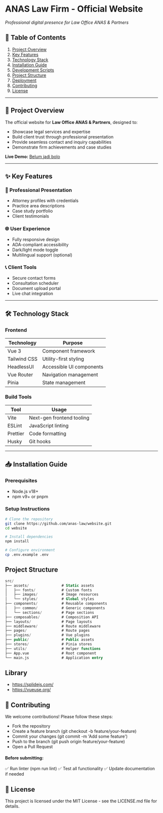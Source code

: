 # ANAS Law Firm - Official Website

<!-- ![Website Hero Banner](https://via.placeholder.com/1200x600/0a2025/ffffff?text=ANAS+Law+Firm)   -->

_Professional digital presence for Law Office ANAS & Partners_

## 📌 Table of Contents

1. [Project Overview](#-project-overview)
2. [Key Features](#-key-features)
3. [Technology Stack](#-technology-stack)
4. [Installation Guide](#-installation-guide)
5. [Development Scripts](#-development-scripts)
6. [Project Structure](#-project-structure)
7. [Deployment](#-deployment)
8. [Contributing](#-contributing)
9. [License](#-license)

---

## 🌟 Project Overview

The official website for **Law Office ANAS & Partners**, designed to:

- Showcase legal services and expertise
- Build client trust through professional presentation
- Provide seamless contact and inquiry capabilities
- Demonstrate firm achievements and case studies

**Live Demo:** [Belum jadi bolo]()

---

## ✨ Key Features

### 💼 Professional Presentation

- Attorney profiles with credentials
- Practice area descriptions
- Case study portfolio
- Client testimonials

### 🌐 User Experience

- Fully responsive design
- ADA-compliant accessibility
- Dark/light mode toggle
- Multilingual support (optional)

### 📞 Client Tools

- Secure contact forms
- Consultation scheduler
- Document upload portal
- Live chat integration

---

## 🛠️ Technology Stack

### Frontend

| Technology   | Purpose                  |
| ------------ | ------------------------ |
| Vue 3        | Component framework      |
| Tailwind CSS | Utility-first styling    |
| HeadlessUI   | Accessible UI components |
| Vue Router   | Navigation management    |
| Pinia        | State management         |

### Build Tools

| Tool     | Usage                     |
| -------- | ------------------------- |
| Vite     | Next-gen frontend tooling |
| ESLint   | JavaScript linting        |
| Prettier | Code formatting           |
| Husky    | Git hooks                 |

---

## 📥 Installation Guide

### Prerequisites

- Node.js v18+
- npm v9+ or pnpm

### Setup Instructions

```bash
# Clone the repository
git clone https://github.com/anas-law/website.git
cd website

# Install dependencies
npm install

# Configure environment
cp .env.example .env
```

## Project Structure

```sql
src/
├── assets/               # Static assets
│   ├── fonts/            # Custom fonts
│   ├── images/           # Image resources
│   └── styles/           # Global styles
├── components/           # Reusable components
│   ├── common/           # Generic components
│   └── sections/         # Page sections
├── composables/          # Composition API
├── layouts/              # Page layouts
├── middleware/           # Route middleware
├── pages/                # Route pages
├── plugins/              # Vue plugins
├── public/               # Public assets
├── stores/               # Pinia stores
├── utils/                # Helper functions
├── App.vue               # Root component
└── main.js               # Application entry
```

## Library

- https://splidejs.com/
- https://vueuse.org/

## 🤝 Contributing

We welcome contributions! Please follow these steps:

- Fork the repository
- Create a feature branch (git checkout -b feature/your-feature)
- Commit your changes (git commit -m 'Add some feature')
- Push to the branch (git push origin feature/your-feature)
- Open a Pull Request

#### Before submitting:

✅ Run linter (npm run lint)
✅ Test all functionality
✅ Update documentation if needed

## 📜 License

This project is licensed under the MIT License - see the LICENSE.md file for details.
